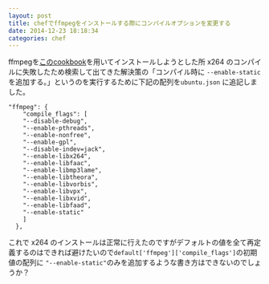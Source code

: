 ```yaml
---
layout: post
title: chefでffmpegをインストールする際にコンパイルオプションを変更する
date: 2014-12-23 18:18:34
categories: chef
---
```

<p>ffmpegを<a href="https://supermarket.chef.io/cookbooks/ffmpeg" rel="nofollow">このcookbook</a>を用いてインストールしようとした所 x264 のコンパイルに失敗したため検索して出てきた解決策の「コンパイル時に <code>--enable-static</code> を追加する。」というのを実行するために下記の配列を<code>ubuntu.json</code> に追記しました。</p>

```
"ffmpeg": {
    "compile_flags": [
    "--disable-debug",
    "--enable-pthreads",
    "--enable-nonfree",
    "--enable-gpl",
    "--disable-indev=jack",
    "--enable-libx264",
    "--enable-libfaac",
    "--enable-libmp3lame",
    "--enable-libtheora",
    "--enable-libvorbis",
    "--enable-libvpx",
    "--enable-libxvid",
    "--enable-libfaad",
    "--enable-static"
    ]
  },
```

<p>これで x264 のインストールは正常に行えたのですがデフォルトの値を全て再定義するのはできれば避けたいので<code>default['ffmpeg']['compile_flags']</code>の初期値の配列に <code>"--enable-static"</code>のみを追加するような書き方はできないのでしょうか？</p>

